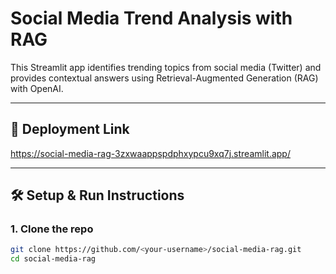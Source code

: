 # Social Media Trend Analysis with RAG

This Streamlit app identifies trending topics from social media (Twitter) and provides contextual answers using Retrieval-Augmented Generation (RAG) with OpenAI.

---

## 🔗 Deployment Link
https://social-media-rag-3zxwaappspdphxypcu9xq7j.streamlit.app/

---

## 🛠️ Setup & Run Instructions

### 1. Clone the repo
```bash
git clone https://github.com/<your-username>/social-media-rag.git
cd social-media-rag
